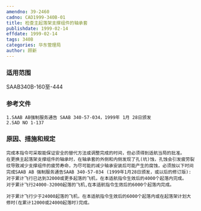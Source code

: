 ```yaml
---
amendno: 39-2460
cadno: CAD1999-340B-01
title: 检查主起落架支撑组件的轴承套
publishdate: 1999-02-14
effdate: 1999-02-14
tags: 340B
categories: 华东管理局
author: 顾新
---
```


### 适用范围 
SAAB340B-160至-444

### 参考文件
    1.SAAB AB强制服务通告 SAAB 340-57-034，1999年 1月 28日颁发
    2.SAD NO 1-137 

### 原因、措施和规定 
    完成本指令可采取能保证安全的替代方法或调整完成的时间，但必须得到适航当局的批准。 
    在更换主起落架支撑组件的轴承时，在轴承套的外侧和内侧发现了孔(坑)蚀，孔蚀会引发疲劳裂纹导致减少支撑组件的疲劳寿命，为尽可能的减少轴承安装后可能产生的腐蚀，必须按以下时间完成SAAB AB 强制服务通告SAAB 340-57-034 (1999年1月28日颁发，或以后的修订版): 
    对于累计飞行已达到32000或更多起落的飞机，在本适航指令生效后的4000个起落内完成。 
    对于累计飞行24000-32000起落的飞机,在本适航指令生效后的6000个起落内完成。 
  
    对于累计飞行少于24000起落的飞机，在本适航指令生效后的6000个起落内或在起落架计划大修时(在累计12000或24000起落时)完成。
